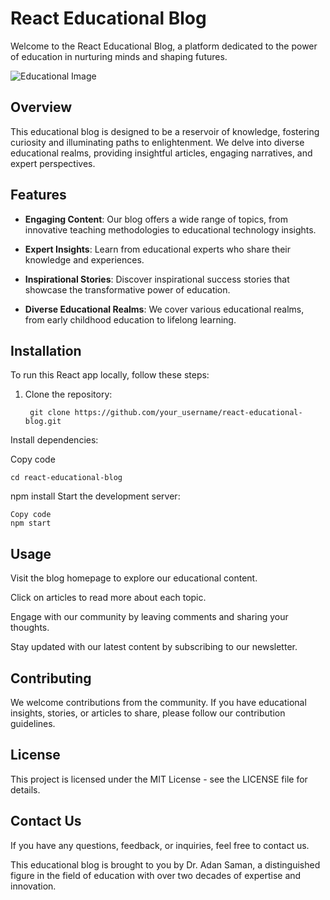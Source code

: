 # React Educational Blog

Welcome to the React Educational Blog, a platform dedicated to the power of education in nurturing minds and shaping futures.

![Educational Image](../saman-blog/src/assests/project-image03.png)

## Overview

This educational blog is designed to be a reservoir of knowledge, fostering curiosity and illuminating paths to enlightenment. We delve into diverse educational realms, providing insightful articles, engaging narratives, and expert perspectives.

## Features

- **Engaging Content**: Our blog offers a wide range of topics, from innovative teaching methodologies to educational technology insights.

- **Expert Insights**: Learn from educational experts who share their knowledge and experiences.

- **Inspirational Stories**: Discover inspirational success stories that showcase the transformative power of education.

- **Diverse Educational Realms**: We cover various educational realms, from early childhood education to lifelong learning.

## Installation

To run this React app locally, follow these steps:

1. Clone the repository:

  
  
   ```
    git clone https://github.com/your_username/react-educational-blog.git
   ```
Install dependencies:

Copy code
```
cd react-educational-blog
```


npm install
Start the development server:

```
Copy code
npm start
```

## Usage

Visit the blog homepage to explore our educational content.

Click on articles to read more about each topic.

Engage with our community by leaving comments and sharing your thoughts.

Stay updated with our latest content by subscribing to our newsletter.

## Contributing

We welcome contributions from the community. If you have educational insights, stories, or articles to share, please follow our contribution guidelines.

## License
This project is licensed under the MIT License - see the LICENSE file for details.

## Contact Us
If you have any questions, feedback, or inquiries, feel free to contact us.

This educational blog is brought to you by Dr. Adan Saman, a distinguished figure in the field of education with over two decades of expertise and innovation.